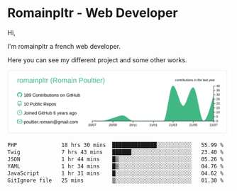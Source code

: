 # Romainpltr - Web Developer

Hi,

I'm romainpltr a french web developer.

Here you can see my different project and some other works.



[![](https://raw.githubusercontent.com/romainpltr/romainpltr/master/profile-summary-card-output/vue/0-profile-details.svg)](https://github.com/vn7n24fzkq/github-profile-summary-cards)

<!--START_SECTION:waka-->

```text
PHP              18 hrs 30 mins  ██████████████░░░░░░░░░░░   55.99 %
Twig             7 hrs 43 mins   ██████░░░░░░░░░░░░░░░░░░░   23.40 %
JSON             1 hr 44 mins    █▒░░░░░░░░░░░░░░░░░░░░░░░   05.26 %
YAML             1 hr 34 mins    █▒░░░░░░░░░░░░░░░░░░░░░░░   04.76 %
JavaScript       1 hr 31 mins    █░░░░░░░░░░░░░░░░░░░░░░░░   04.62 %
GitIgnore file   25 mins         ▒░░░░░░░░░░░░░░░░░░░░░░░░   01.30 %
```

<!--END_SECTION:waka-->
